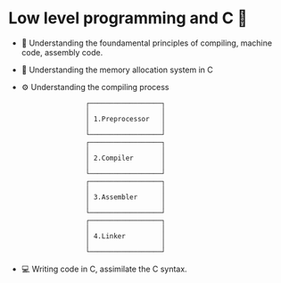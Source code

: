 # Low level programming and C 🥳
- 🤖 Understanding the foundamental principles of compiling, machine code, assembly code. 
- 🧠 Understanding the memory allocation system in C 
- ⚙️ Understanding the compiling process
                                         
                      ┌──────────────────┐
                      │                  │
                      │ 1.Preprocessor   │
                      │                  │
                      └──────────────────┘
                      ┌──────────────────┐
                      │                  │
                      │ 2.Compiler       │
                      │                  │
                      └──────────────────┘
                      ┌──────────────────┐
                      │                  │
                      │ 3.Assembler      │
                      │                  │
                      └──────────────────┘
                      ┌──────────────────┐
                      │                  │
                      │ 4.Linker         │
                      │                  │
                      └──────────────────┘
- 💻 Writing code in C, assimilate the C syntax.
